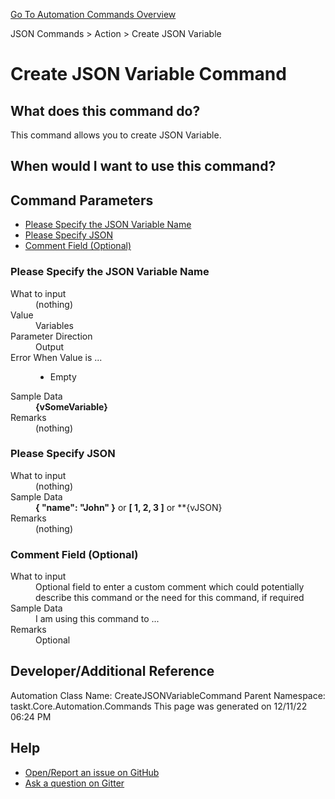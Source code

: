 <!--TITLE: Create JSON Variable Command -->
<!-- SUBTITLE: a command in the JSON Commands group. -->
[Go To Automation Commands Overview](/automation-commands.md)


JSON Commands &gt; Action &gt; Create JSON Variable


# Create JSON Variable Command


## What does this command do?
This command allows you to create JSON Variable.


## When would I want to use this command?



## Command Parameters
- [Please Specify the JSON Variable Name](#param_0)
- [Please Specify JSON](#param_1)
- [Comment Field (Optional)](#param_2)


<a id="param_0"></a>
### Please Specify the JSON Variable Name


<dl>
<dt>What to input</dt><dd>(nothing)</dd>
<dt>Value</dt><dd>Variables</dd>
<dt>Parameter Direction</dt><dd>Output</dd><dt>Error When Value is ...</dt><dd><ul>
<li>Empty</li>
</ul></dd><dt>Sample Data</dt><dd><strong>{vSomeVariable}</strong></dd>
<dt>Remarks</dt><dd>(nothing)</dd>
</dl>




<a id="param_1"></a>
### Please Specify JSON


<dl>
<dt>What to input</dt><dd>(nothing)</dd>
<dt>Sample Data</dt><dd><strong>{ &quot;name&quot;: &quot;John&quot; }</strong> or <strong>[ 1, 2, 3 ]</strong> or **{vJSON}</dd>
<dt>Remarks</dt><dd>(nothing)</dd>
</dl>




<a id="param_2"></a>
### Comment Field (Optional)


<dl>
<dt>What to input</dt><dd>Optional field to enter a custom comment which could potentially describe this command or the need for this command, if required</dd>
<dt>Sample Data</dt><dd>I am using this command to ...</dd>
<dt>Remarks</dt><dd>Optional</dd>
</dl>




## Developer/Additional Reference
Automation Class Name: CreateJSONVariableCommand
Parent Namespace: taskt.Core.Automation.Commands
This page was generated on 12/11/22 06:24 PM


## Help
- [Open/Report an issue on GitHub](https://github.com/saucepleez/taskt/issues/new)
- [Ask a question on Gitter](https://gitter.im/taskt-rpa/Lobby)
